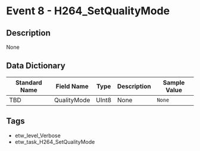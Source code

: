 # Event 8 - H264_SetQualityMode

## Description
None

## Data Dictionary
|Standard Name|Field Name|Type|Description|Sample Value|
|---|---|---|---|---|
|TBD|QualityMode|UInt8|None|`None`|

## Tags
* etw_level_Verbose
* etw_task_H264_SetQualityMode